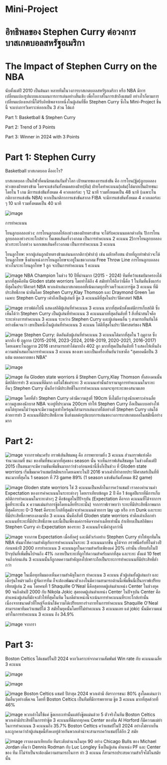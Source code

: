 # Mini-Project 
# อิทธิพลของ Stephen Curry ต่อวงการบาสเกตบอลสหรัฐอเมริกา
# The Impact of Stephen Curry on the NBA

   นับตั้งแต่ปี 2010 เป็นต้นมา หลายทีมในวงการบาสเกตบอลสหรัฐอเมริกา หรือ NBA มีการเปลี่ยนแปลงรูปแบบและแผนการการเล่นอย่างสิ้นเชิง เพื่อโอกาสในการเข้าถึงแชมป์ อย่างไรก็ตามการเปลี่ยนแปลงเหล่านี้ได้รับอิทธิพลจากหนึ่งในผู้เล่นที่ชื่อ Stephen Curry ซึ่งใน Mini-Project ชิ้นนี้ จะแบ่งการวิเคราะห์ออกเป็น 3 ส่วน ได้แก่

Part 1: Basketball & Stephen Curry

Part 2: Trend of 3 Points

Part 3: Winner in 2024 with 3 Points

# Part 1: Stephen Curry
  
Basketball
บาสเกตบอล คืออะไร?

บาสเกตบอล เป็นกีฬาที่คนนิยมเล่นกันทั่วโลก เป้าหมายของการแข่งขัน คือ การโยน(ชู้ต)ลูกบอลลงห่วงของฝ่ายตรงข้าม โดยจะแข่งกันทั้งหมดสองฝ่าย(ทีม) ฝ่ายใดทำคะแนน(แต้ม)ได้มากเป็นฝ่ายชนะ โดยใน 1 เกม มีการแข่งขันทั้งหมด 4 ควอเตอร์ละ ๆ 12 นาที รวมทั้งหมดเป็น 48 นาที (เฉพาะในกติกาการแข่งขัน NBA) หากเป็นกติกาการแข่งขันสากล FIBA จะมีการแข่งขันทั้งหมด 4 ควอเตอร์ละ ๆ 10 นาที รวมทั้งหมดเป็น 40 นาที

![image](https://github.com/user-attachments/assets/c659c5a2-0157-4402-87ea-2a6e532121bf)

การทำคะแนน

โยนลูกบอลลงห่วง: การโยนลูกบอลให้ลงห่วงของฝ่ายตรงข้าม จะได้รับคะแนนแตกต่างกัน 1)การโยนลูกบอลลงห่วงระยะใกล้ห่วง ในเขตเส้นครึ่งวงกลม เป็นการทำคะแนน 2 คะแนน 2)การโยนลูกบอลลงห่วงระยะไกลห่วง นอกเขตเส้นครึ่งวงกลม เป็นการทำคะแนน 3 คะแนน

โยนลูกโทษ: หากผู้เล่นถูกฝ่ายตรงข้ามเล่นนอกกติกา(ฟาล์ว) เช่น ผลักหรือชน ฝ่ายที่ถูกทำฟาล์วจะได้โยนลูกโทษ ซึ่งตำแหน่งการโยนลูกโทษจะอยู่ในเขตวงกลม Free Throw Line การโยนลูกบอลลงห่วงในระยะโยนลูกโทษ 1 ลูก จะเป็นการทำคะแนน 1 คะแนน

![image](https://github.com/user-attachments/assets/761f8104-bbae-4e57-aa5e-7d8a05a8d03c)
NBA Champion ในช่วง 10 ปีที่ผ่านมาก (2015 - 2024) ทีมที่คว้าแชมป์มาครองได้มากที่สุดคือทีม Gloden state worriors โดยทำได้ถึง 4 สมัยทำให้ถือว่านี้คือ 1 ในทีมที่แข็งแกร่งที่สุดในประวัติศาตร์ NBA พวกเค้าเล่นบาสเกตบอลที่เน้นเกมบุกที่รวดเร็วและการชู๊ต 3 คะแนน ที่มีประสิทธิ์ภาพ นำทีมโดย Stephen Curry,Klay Thomson และ Draymond Green โดย เฉพาะ Stephen Curry เค้าถือเป็นผู้เล่นที่ ชู๊ต 3 คะแนนดีที่สุดในประวัติศาสตร์ NBA

![image](https://github.com/user-attachments/assets/8a1faecc-f200-488a-9e34-088ebc3a9b66)
กราฟต่อไปนี้ แสดงสถิติผู้เล่นที่ทำคะแนน 3 คะแนน มากที่สุดนับตั้งแต่มีการเก็บสถิติ ซึ่งเห็นได้ว่า Stephen Curry เป็นผู้เล่นที่ทำคะแนน 3 คะแนนมากที่สุดอันดับที่ 1 สิ่งที่น่าสนใจคือ ระยะห่างการทำคะแนน 3 คะแนน ระหว่าง Stephen Curry และผู้เล่นคนอื่น ๆ สามารถยืนยันได้อย่างชัดเจนว่า เขาเป็นหนึ่งในผู้เล่นที่ทำคะแนน 3 คะแนน ได้ดีที่สุดในประวัติศาสตร์ของ NBA

![image](https://github.com/user-attachments/assets/d0830091-801d-416e-85e7-b569a16774c0)
Stephen Curry: ติดอันดับผู้เล่นที่ทำคะแนน 3 คะแนนได้มากที่สุดใน 1 ฤดูกาล ซึ่งมากถึง 6 ฤดูกาล (2015-2016, 2023-2024, 2018-2019, 2020-2021, 2016-2017) โดยเฉพาะในฤดูกาล 2016 เขาสามารถทำได้มากถึง 402 ลูก มากที่สุดเป็นอันดับที่ 1 แสดงให้เห็นถึงความสม่ำเสมอในการทำคะแนน 3 คะแนน ของเขา และเป็นเครื่องยืนยันว่าเขาคือ "สุดยอดมือปืน 3 แต้ม ตลอดกาลของ NBA" 

![image](https://github.com/user-attachments/assets/7ff1c167-db58-4595-8bdb-62153fff1c15)

![image](https://github.com/user-attachments/assets/17476070-333d-4a93-80b2-9872c543d40d)
ทีม Gloden state worriors มี Stephen Curry,Klay Thomson ทั้งสองคนนั้นมีสถิติการทำ 3 คะแนนที่ดีมาก แต่ไม่ใช่แค่ระยะ 3 คะแนนเท่านั้นถ้าเรามาดูการทำคะแนนในระยะ อื่นๆ Stephen Curry นั้นถือว่ามีประสิทธิ์ในการทำคะแนน แถมจะทุกระยะของสนามเลย

![image](https://github.com/user-attachments/assets/8dd8498a-80f3-45f2-95ba-eed6550f755d)
โดยที่ตัว Stephen Curry เค้ามีความสูงที่ 190cm ซึ่งไม่ถือว่าสูงนักเพราะค่าเฉลี่ยความสูงของนักบาส NBA จะอยู่ที่ประมาณ 200cm ทำให้ Stephen Curry ถือเป็นแบบอย่างให้คนได้ทุกคนไม่ว่าคุณจะมีความสูงเท่าไหร่คุณก็สามารถเล่นบาสได้อย่างที่ Stephen Curry เล่นได้ด้วยการทำ 3 คะแนนที่มีประสิทธิ์ภาพ ซึ่งส่งผลต่อรูปแบบการเล่นของวงการบาสเกตบอลในสมัยนี้อย่างมาก

# Part 2:

![image](https://github.com/user-attachments/assets/f048bb50-447b-4bf7-a9a1-425091817e97)
จากกราฟนะครับ กราฟเส้นสีชมพลู คือ การพยายามยิ่ง 3 คะแนน ส่วนกราฟแท่งคือ จำนวนเกมที่ ชนะ ของทีมที่ชนะมากที่สุดของ season นั้น จะเห็นกราฟเส้นสีชมพูล ในช่วงตั้งแต่ปี 2015 เป็นตนมาจะมีความชันเพิ่มขึ้นมากกว่าช่วงก่อนหน้านี้ซึ่งก็เป็นช่วง ที่ Gloden state worriors เริ่มขึ้มมาคว้าแชมป์สมัยแรกโดยเฉพาะในปี 2016 พวกเค้าก็ทำลายประวัติศาสตร์เป็นที่ทีชนะมากที่สุดใน 1 season ที่ 73 game 89% (1 season แข่งขันกันทั้งหมด 82 game)

![image](https://github.com/user-attachments/assets/bcd07697-7121-4acc-9731-83a568a73e27)
Gloden state worriors ใช่ 3 คะแนนเป็นหลักในการคว้าแชมป์ เราลองคำนวนค่า Expectation ของการคำคะแนนในระยะต่างๆ โดยเราเทียบข้อมูล 2 ปี คือ 1 ข้อมูลปีแรกที่มีการเก็บสถิติการทำคะแนนในระยะต่างๆ 2 คือข้อมูลในปีปัจจุบัน (Expectation คือจาก คะแนนที่ได้จากการชู๊ตที่ระยะนั้น x ความแม่นยำการชู๊ตโดยเฉลี่ยที่ระยะนั้น) จากกราฟเราพบว่า ระยะที่มีประสิทธิ์ภาพมากที่สุดคือระยะ 0-3 feet คือระยะใกล้ที่สุดมักจะทำคะแนนด้วยการ lay up หรือ การ Dunk และระยะที่มีประสิทธื์ภาพรองลงมาคือ 3 คะแนน นั้นคือสิ่งที่ Gloden state worriors ทำคือเค้าเลือกทำคะแนนที่ระยะที่มีประสิทธิ์ภาพ และนี้เป็นเพี่ยงแค่การคิดจากค่าเฉลี่ยเท่านั้น ถ้าเทียบเป็นสถิติของ Stephen Curry ค่า Expectation ของระยะ 3 คะแนนก็จะมีค่าสูงกว่านี้ 

![image](https://github.com/user-attachments/assets/6345969f-9099-445d-8253-b26852aace8e)
จากภาพ Expectation เมื่อสักครู่ และมีตัวเร่งอย่าง Stephen Curry ทำให้ทุกทีมใน NBA หันมาให้ความสำคัญกับการทำคะแนนในระยะ 3 คะแนนมากขึ้น ดูได้จาก กราฟนี้ครับที่ในช่วงปีก่อนหน้าปี 2000 การทำอะแนน 3 คะแนนถูกในความสำครับเพียงแค่ 20% เท่านั้น เทียบกับในปีปัจจุบันที่เพิ่มขึ้นไปจนถึง 41% กลายเป็นระยะที่ถูกให้ความสำครับมากที่สุด และระยะ ตั้งแต่ 10 feet จนถึงก่อนเส้น 3 คะแนนนั้นก็ถูกลดความสำคัญลงไปเพราะถือเป็นระยะการทำคะแนนที่มีประสิทธิ์ต่ำกว่า

![image](https://github.com/user-attachments/assets/5481ac81-9eb4-46b1-854e-58da65e06fcf)
ในเมื่อทุกทีมมองเห็นความสำคัญในการ ทำคะแนน 3 คะแนน ตัวผู้เล่นทั้งผู้เล่นเก่า และเด็กรุ่นใหม่รวมถึง ผู้จัดการทีม ก็จะต้องพัฒนาตัวเองในมีความสามารถด้านนี้เพิ่มขึ้นนี่เป็นกราฟเปรียบเทียบผู้เล่น 2 คน โดยคนที่ 1 Shaquille O'Neal นี้คือสุดยอดผู้เล่นตำแหน่ง Center ในช่วงยุค 90 จนถึงต้นปี 2000 กับ Nikola Jokic สุดยอดผู้เล่นตำแหน่ง Center ในปัจจุบัน Center คือตำแหน่งผู้เล่นที่มักจะตัวให้ที่สุดในทีม ในอดีตำแหน่งนี้จะเน้นการทำคะแนนที่ระยะใกล้เท่านั้นเนื่องจากขนาดตัวที่ใหญ่จึ่งเน้นใช้ความได้เปรียบทางร่างกายในการทำคะแนน Shaquille O'Neal สามารถพาทีมคว้าแชมป์ได้ 3 สมัยในยุคนั้นโดยที่ไม่ทำคะแนน 3 คะแนนเลย แต่ jokic นั้นมีความแม่งยำในการทำคะแนน 3 คะแนน ถึง 34.9% 

![image](https://github.com/user-attachments/assets/ceb32f40-cc5d-4fb7-9e59-1ffa891056bc)
จากกรา

# Part 3:
Boston Celtics ได้แชมป์ในปี 2024 หากวิเคราะห์จากความสัมพันธ์ Win rate กับ คะแนนเฉลี่ย 3 คะแนน

![image](https://github.com/user-attachments/assets/6da3afb1-ac85-4034-8b50-bab81cf109ea)

![image](https://github.com/user-attachments/assets/4a5cf845-4e61-4978-8cff-80c271c9e78a)

![image](https://github.com/user-attachments/assets/ac76c42f-cbae-4896-9ce5-3637bc300f12)
Boston Celtics แชมป์ ปีล่าสุด 2024 พวกเค้ามี อัตราการชนะ 80% สูงโดดเด่นกว่าทีมอื่นๆอย่างชัดเจน โดยที่ Boston Celtics เป็นทีมที่มีการพยายาม ชู๊ต 3 คะแนน มากที่สุดด้วยที่ 46%

![image](https://github.com/user-attachments/assets/5b90d78f-9bc5-4f05-afb9-556e24a104fe)
พวกเค้าไม่ใช้แค่ ชู๊ตเยอะเท่านั้นแต่ยังชู๊ตแม่นด้วย 5 ตัวจริงในทีม Boston Celtics พวกเค้ามีประสิทธิ์ในการทำชู๊ต 3 คะแนนที่ดีมากทุกคน Center ของทีม Al Horford ก็มีความแม่ยำในการทำคะแนน 3 คะแนนถึง 35.7% Boston Celtics คว้าแชมป์ในปี 2024 อย่างไม่ยากเย็นและถูกคาดว่าถ้าผู้เล่นชุดนี้ยังคงอยู่ด้วยกันพวกเค้าน่าจะสามารถคว้าแชมป์ได้อีก 2 สมัย

![image](https://github.com/user-attachments/assets/67e6a18f-dfac-47db-ad58-cfb5e31e1bb8)
เราลองมาเทียบกับ ทีมระดับตำนานในยุค 90 อย่าง Chicago Bulls ของ Michael Jordan เห็นว่า Dennis Rodman กับ Luc Longley ซึ่งเป็นผู้เล่น ต่ำแหน่ง PF และ Center ของ ทีม ก็ไม่จำเป็นจะต้องมีความสามารถในการ ทำ 3 คะแนน ก็สามารถประสบความสำเร็จได้ในสมัยนั้น






















































